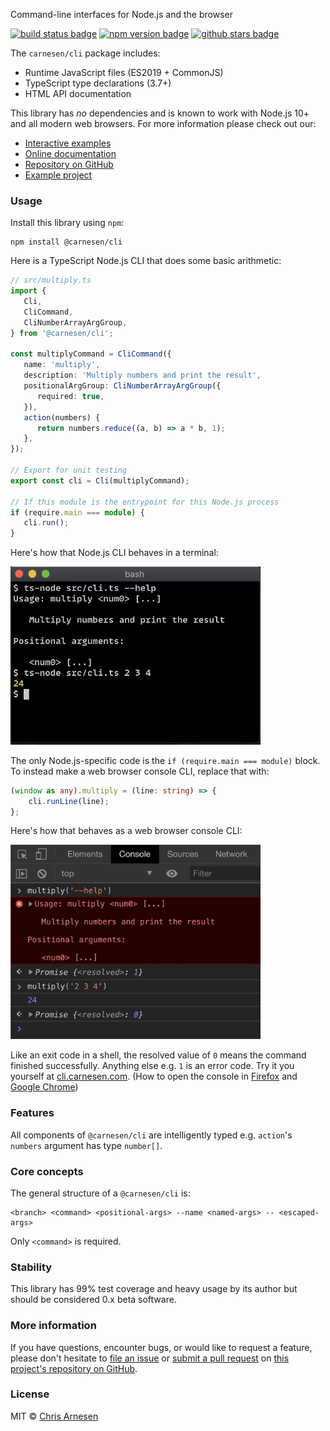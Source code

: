 Command-line interfaces for Node.js and the browser

[![build status badge](https://github.com/carnesen/cli/workflows/test/badge.svg)](https://github.com/carnesen/cli/actions?query=workflow%3Atest+branch%3Amaster) [![npm version badge](https://badge.fury.io/js/%40carnesen%2Fcli.svg)](https://www.npmjs.com/package/@carnesen/cli) [![github stars badge](https://img.shields.io/github/stars/carnesen/cli)](https://github.com/carnesen/cli)

The `carnesen/cli` package includes:
- Runtime JavaScript files (ES2019 + CommonJS)
- TypeScript type declarations (3.7+)
- HTML API documentation

This library has _no_ dependencies and is known to work with Node.js 10+ and all modern web browsers. For more information please check out our:
- [Interactive examples](https://cli.carnesen.com/)
- [Online documentation](https://cli.carnesen.com/docs)
- [Repository on GitHub](https://github.com/carnesen/cli)
- [Example project](https://github.com/carnesen/cli/tree/master/examples)

### Usage
Install this library using `npm`:

```
npm install @carnesen/cli
```

Here is a TypeScript Node.js CLI that does some basic arithmetic:

```typescript
// src/multiply.ts
import {
   Cli,
   CliCommand,
   CliNumberArrayArgGroup,
} from '@carnesen/cli';

const multiplyCommand = CliCommand({
   name: 'multiply',
   description: 'Multiply numbers and print the result',
   positionalArgGroup: CliNumberArrayArgGroup({
      required: true,
   }),
   action(numbers) {
      return numbers.reduce((a, b) => a * b, 1);
   },
});

// Export for unit testing
export const cli = Cli(multiplyCommand);

// If this module is the entrypoint for this Node.js process
if (require.main === module) {
   cli.run();
}
```

Here's how that Node.js CLI behaves in a terminal:
<p><img width="400" src="images/multiply-nodejs.jpg" alt="Multiple CLI in Node.js"></p>

The only Node.js-specific code is the `if (require.main === module)` block. To instead make a web browser console CLI, replace that with:

```typescript
(window as any).multiply = (line: string) => {
	cli.runLine(line);
};
```

Here's how that behaves as a web browser console CLI:
<p><img width="400" src="images/multiply-browser-console.jpg" alt="Multiple CLI in browser console"></p>

Like an exit code in a shell, the resolved value of `0` means the command finished successfully. Anything else e.g. `1` is an error code. Try it you yourself at [cli.carnesen.com](https://cli.carnesen.com). (How to open the console in [Firefox](https://developer.mozilla.org/en-US/docs/Tools/Web_Console/Opening_the_Web_Console) and [Google Chrome](https://stackoverflow.com/a/66434/2793540))

### Features
All components of `@carnesen/cli` are intelligently typed e.g. `action`'s `numbers` argument has type `number[]`.

### Core concepts
The general structure of a `@carnesen/cli` is:
```
<branch> <command> <positional-args> --name <named-args> -- <escaped-args>
```
Only `<command>` is required.

### Stability
This library has 99% test coverage and heavy usage by its author but should be considered 0.x beta software.

### More information
If you have questions, encounter bugs, or would like to request a feature, please don't hesitate to [file an issue](https://github.com/carnesen/cli/issues/new) or [submit a pull request](https://github.com/carnesen/cli/compare) on [this project's repository on GitHub](https://github.com/carnesen/cli).

### License
MIT © [Chris Arnesen](https://www.carnesen.com)
